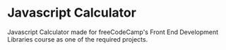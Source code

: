 # Javascript Calculator
Javascript Calculator made for freeCodeCamp's Front End Development Libraries course as one of the required projects.

